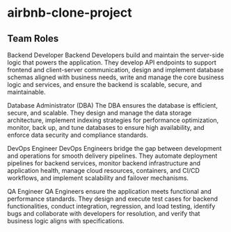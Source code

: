 # airbnb-clone-project

## Team Roles
Backend Developer
Backend Developers build and maintain the server-side logic that powers the application. They develop API endpoints to support frontend and client-server communication, design and implement database schemas aligned with business needs, write and manage the core business logic and services, and ensure the backend is scalable, secure, and maintainable.

Database Administrator (DBA)
The DBA ensures the database is efficient, secure, and scalable. They design and manage the data storage architecture, implement indexing strategies for performance optimization, monitor, back up, and tune databases to ensure high availability, and enforce data security and compliance standards.

DevOps Engineer
DevOps Engineers bridge the gap between development and operations for smooth delivery pipelines. They automate deployment pipelines for backend services, monitor backend infrastructure and application health, manage cloud resources, containers, and CI/CD workflows, and implement scalability and failover mechanisms.

QA Engineer
QA Engineers ensure the application meets functional and performance standards. They design and execute test cases for backend functionalities, conduct integration, regression, and load testing, identify bugs and collaborate with developers for resolution, and verify that business logic aligns with specifications.
